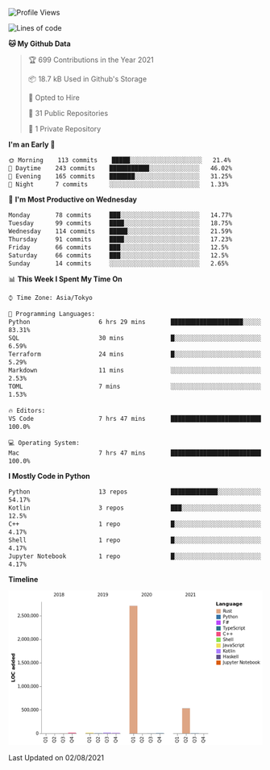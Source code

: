 <!--START_SECTION:waka-->
![Profile Views](http://img.shields.io/badge/Profile%20Views-0-blue)

![Lines of code](https://img.shields.io/badge/From%20Hello%20World%20I%27ve%20Written-3.3%20million%20lines%20of%20code-blue)

**🐱 My Github Data** 

> 🏆 699 Contributions in the Year 2021
 > 
> 📦 18.7 kB Used in Github's Storage 
 > 
> 💼 Opted to Hire
 > 
> 📜 31 Public Repositories 
 > 
> 🔑 1 Private Repository 
 > 
**I'm an Early 🐤** 

```text
🌞 Morning    113 commits    █████░░░░░░░░░░░░░░░░░░░░   21.4% 
🌆 Daytime    243 commits    ███████████░░░░░░░░░░░░░░   46.02% 
🌃 Evening    165 commits    ███████░░░░░░░░░░░░░░░░░░   31.25% 
🌙 Night      7 commits      ░░░░░░░░░░░░░░░░░░░░░░░░░   1.33%

```
📅 **I'm Most Productive on Wednesday** 

```text
Monday       78 commits     ███░░░░░░░░░░░░░░░░░░░░░░   14.77% 
Tuesday      99 commits     ████░░░░░░░░░░░░░░░░░░░░░   18.75% 
Wednesday    114 commits    █████░░░░░░░░░░░░░░░░░░░░   21.59% 
Thursday     91 commits     ████░░░░░░░░░░░░░░░░░░░░░   17.23% 
Friday       66 commits     ███░░░░░░░░░░░░░░░░░░░░░░   12.5% 
Saturday     66 commits     ███░░░░░░░░░░░░░░░░░░░░░░   12.5% 
Sunday       14 commits     ░░░░░░░░░░░░░░░░░░░░░░░░░   2.65%

```


📊 **This Week I Spent My Time On** 

```text
⌚︎ Time Zone: Asia/Tokyo

💬 Programming Languages: 
Python                   6 hrs 29 mins       ████████████████████░░░░░   83.31% 
SQL                      30 mins             █░░░░░░░░░░░░░░░░░░░░░░░░   6.59% 
Terraform                24 mins             █░░░░░░░░░░░░░░░░░░░░░░░░   5.29% 
Markdown                 11 mins             ░░░░░░░░░░░░░░░░░░░░░░░░░   2.53% 
TOML                     7 mins              ░░░░░░░░░░░░░░░░░░░░░░░░░   1.53%

🔥 Editors: 
VS Code                  7 hrs 47 mins       █████████████████████████   100.0%

💻 Operating System: 
Mac                      7 hrs 47 mins       █████████████████████████   100.0%

```

**I Mostly Code in Python** 

```text
Python                   13 repos            █████████████░░░░░░░░░░░░   54.17% 
Kotlin                   3 repos             ███░░░░░░░░░░░░░░░░░░░░░░   12.5% 
C++                      1 repo              █░░░░░░░░░░░░░░░░░░░░░░░░   4.17% 
Shell                    1 repo              █░░░░░░░░░░░░░░░░░░░░░░░░   4.17% 
Jupyter Notebook         1 repo              █░░░░░░░░░░░░░░░░░░░░░░░░   4.17%

```


**Timeline**

![Chart not found](https://raw.githubusercontent.com/kitagawa-hr/kitagawa-hr/main/charts/bar_graph.png) 


 Last Updated on 02/08/2021
<!--END_SECTION:waka-->
